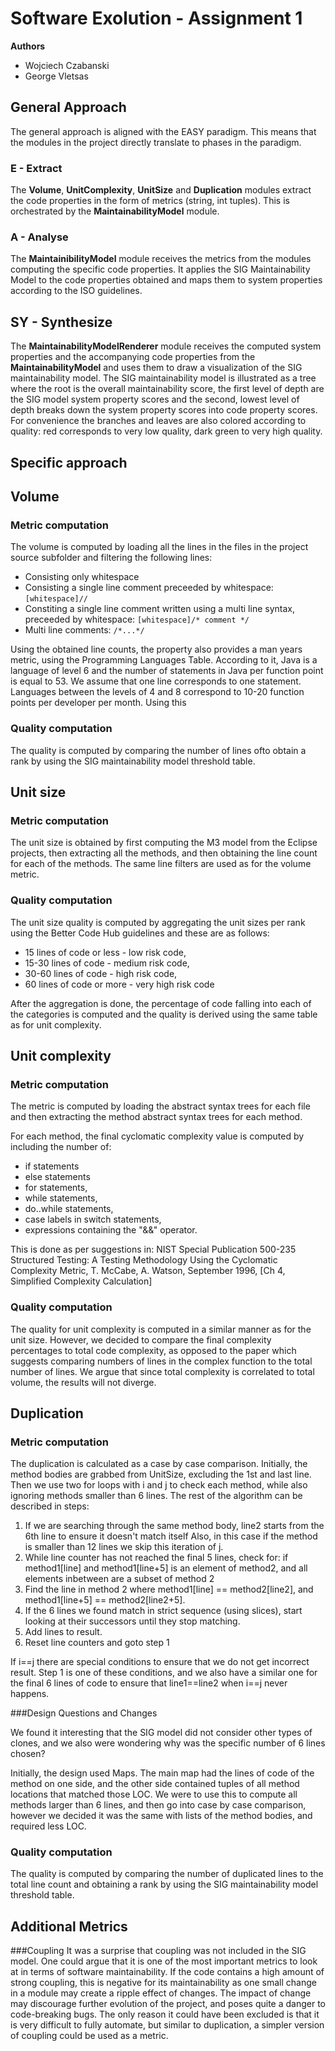 # Software Exolution - Assignment 1

**Authors**
 - Wojciech Czabanski
 - George Vletsas

## General Approach

The general approach is aligned with the EASY paradigm. This means that the modules in the project directly translate to phases in the paradigm.

### E - Extract

The **Volume**, **UnitComplexity**, **UnitSize** and **Duplication** modules extract the code properties in the form of metrics (string, int tuples). This is orchestrated by the **MaintainabilityModel** module.

### A - Analyse

The **MaintainibilityModel** module receives the metrics from the modules computing the specific code properties. It applies the SIG Maintainability Model to the code properties obtained and maps them to system properties according to the ISO guidelines.

## SY - Synthesize

The **MaintainabilityModelRenderer** module receives the computed system properties and the accompanying code properties from the **MaintainabilityModel** and uses them to draw a visualization of the SIG maintainability model. The SIG maintainability model is illustrated as a tree where the root is the overall maintainability score, the first level of depth are the SIG model system property scores and the second, lowest level of depth breaks down the system property scores into code property scores. For convenience the branches and leaves are also colored according to quality: red corresponds to very low quality, dark green to very high quality.

## Specific approach

## Volume

### Metric computation

The volume is computed by loading all the lines in the files in the project source subfolder and filtering the following lines:
- Consisting only whitespace
- Consisting a single line comment preceeded by whitespace: `[whitespace]//`
- Constiting a single line comment written using a multi line syntax, preceeded by whitespace: `[whitespace]/* comment */`
- Multi line comments: `/*...*/`

Using the obtained line counts, the property also provides a man years metric, using the Programming Languages Table. According to it, Java is a language of level 6 and the number of statements in Java per function point is equal to 53. We assume that one line corresponds to one statement. Languages between the levels of 4 and 8 correspond to 10-20 function points per developer per month. Using this 

### Quality computation

The quality is computed by comparing the number of lines ofto obtain a rank by using the SIG maintainability model threshold table.

## Unit size

### Metric computation

The unit size is obtained by first computing the M3 model from the Eclipse projects, then extracting all the methods, and then obtaining the line count for each of the methods. The same line filters are used as for the volume metric.

### Quality computation

The unit size quality is computed by aggregating the unit sizes per rank using the Better Code Hub guidelines and these are as follows:
 - 15 lines of code or less - low risk code,
 - 15-30 lines of code - medium risk code,
 - 30-60 lines of code - high risk code,
 - 60 lines of code or more - very high risk code

After the aggregation is done, the percentage of code falling into each of the categories is computed and the quality is derived using the same table as for unit complexity.

## Unit complexity

### Metric computation

The metric is computed by loading the abstract syntax trees for each file and then extracting the method abstract syntax trees for each method.

For each method, the final cyclomatic complexity value is computed by including the number of:
 - if statements
 - else statements
 - for statements,
 - while statements, 
 - do..while statements,
 - case labels in switch statements,
 - expressions containing the "&&" operator.

This is done as per suggestions in: NIST Special Publication 500-235 Structured Testing: A Testing Methodology Using the Cyclomatic Complexity Metric, T. McCabe, A. Watson, September 1996, [Ch 4, Simplified Complexity Calculation]

### Quality computation

The quality for unit complexity is computed in a similar manner as for the unit size. However, we decided to compare the final complexity percentages to total code complexity, as opposed to the paper which suggests comparing numbers of lines in the complex function to the total number of lines. We argue that since total complexity is correlated to total volume, the results will not diverge.

## Duplication

### Metric computation

The duplication is calculated as a case by case comparison. Initially, the method bodies are grabbed from UnitSize, excluding the 1st and last line. Then we use two for loops with i and j to check each method, while also ignoring methods smaller than 6 lines. The rest of the algorithm can be described in steps:
1. If we are searching through the same method body, line2 starts from the 6th line to ensure it doesn't match itself
   Also, in this case if the method is smaller than 12 lines we skip this iteration of j.
2. While line counter has not reached the final 5 lines, check for: 
   if method1[line] and method1[line+5] is an element of method2, and all elements inbetween are a subset of method 2
3. Find the line in method 2 where method1[line] == method2[line2], and method1[line+5] == method2[line2+5].
4. If the 6 lines we found match in strict sequence (using slices), start looking at their successors until they stop matching.
5. Add lines to result. 
6. Reset line counters and goto step 1

If i==j there are special conditions to ensure that we do not get incorrect result. Step 1 is one of these conditions, and
we also have a similar one for the final 6 lines of code to ensure that line1==line2 when i==j never happens.

###Design Questions and Changes

We found it interesting that the SIG model did not consider other types of clones, and we also were wondering why was the specific
number of 6 lines chosen?

Initially, the design used Maps. The main map had the lines of code of the method on one side, and the other side contained tuples of all method locations that matched those LOC. We were to use this to compute all methods larger than 6 lines, and then go into case by case comparison, however we decided it was the same with lists of the method bodies, and required less LOC.


### Quality computation

The quality is computed by comparing the number of duplicated lines to the total line count and obtaining a rank by using the SIG maintainability model threshold table.


## Additional Metrics

###Coupling
It was a surprise that coupling was not included in the SIG model. One could argue that it is one of the most important metrics to look at in terms of software maintainability. If the code contains a high amount of strong coupling, this is negative for its maintainability as one small change in a module may create a ripple effect of changes. The impact of change may discourage further evolution of the project, and poses quite a danger to code-breaking bugs.
The only reason it could have been excluded is that it is very difficult to fully automate, but similar to duplication, a simpler version of coupling could be used as a metric.
